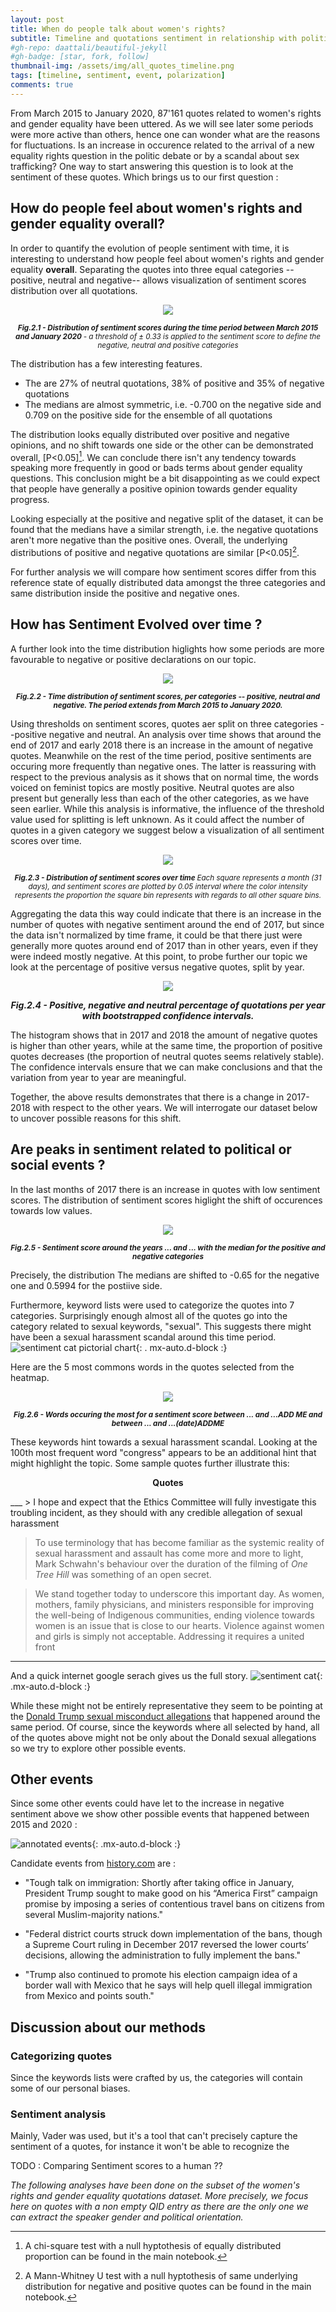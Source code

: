 ```yaml
---
layout: post
title: When do people talk about women's rights?
subtitle: Timeline and quotations sentiment in relationship with political or social events
#gh-repo: daattali/beautiful-jekyll
#gh-badge: [star, fork, follow]
thumbnail-img: /assets/img/all_quotes_timeline.png
tags: [timeline, sentiment, event, polarization]
comments: true
---
```

<!--
_This section will investigate the timeline with sentiment and focus on specific 
days/months to hghlight that quotes are related to political or social events._
_For now we can focus on the end of 2017 and show the subcategories found, i.e. that
 mostly it is sexual harassment quotes that are predominantly found around this time._ 
_We could also try to find other events._
  -->

From March 2015 to January 2020, 87'161 quotes related to women's rights and gender equality have been uttered. As we will see later some periods were more active than others, hence one can wonder what are the reasons for fluctuations. Is an increase in occurence related to the arrival of a new equality rights question in the politic debate or by a scandal about sex trafficking? One way to start answering this question is to look at the sentiment of these quotes.
Which brings us to our first question :


## How do people feel about women's rights and gender equality overall?
<!--![sentiment polarized with medians](https://raw.githubusercontent.com/epfl-ada/ada-2021-project-concatsanddogs/main/img/all_quotes_with_medians.png){: .    mx-auto.d-block :}  -->
In order to quantify the evolution of people sentiment with time, it is interesting to understand how people feel about women's rights and gender equality **overall**. Separating the quotes into three equal categories --positive, neutral and negative-- allows visualization of sentiment scores distribution over all quotations.
<!-- I think dividing into three equal categories makes more sense if we want to quantify how people feel -->
<p align = "center">
	<img src = "https://raw.githubusercontent.com/epfl-ada/ada-2021-project-concatsanddogs/main/img/all_quotes_with_medians.png">
</p>
<p align = "center">
	<small> 
		<i> 
			<b>
			Fig.2.1 - Distribution of sentiment scores during the time period between March 2015 and January 2020
			</b> 
			- a threshold of ± 0.33 is applied to the sentiment score to define the negative, neutral and positive categories
		</i>
	</small>

</p>

The distribution has a few interesting features.
- The are 27% of neutral quotations, 38% of positive and 35% of negative quotations
- The medians are almost symmetric, i.e. -0.700 on the negative side and 0.709 on the positive side for the ensemble of all quotations
<!--ADD A TEST TO CHECK IF  THE DIFFERENCE IN THE MEDIANS IS SIGNIFICATIVE (Kolmogorov-Smirnov test probably?)-->
 
The distribution looks equally distributed over positive and negative opinions, and no shift towards one side or the other can be demonstrated overall, [P<0.05][^1]. We can conclude there isn't any tendency towards speaking more frequently in good or bads terms about gender equality questions. This conclusion might be a bit disappointing as we could expect that people have generally a positive opinion towards gender equality progress.

[^1]: A chi-square test with a null hyptothesis of equally distributed proportion can be found in the main notebook.

Looking especially at the positive and negative split of the dataset, it can be found that the medians have a similar strength, i.e. the negative quotations aren't more negative than the positive ones. Overall, the underlying distributions of positive and negative quotations are similar [P<0.05][^2]. 

For further analysis we will compare how sentiment scores differ from this reference state of equally distributed data amongst the three categories and same distribution inside the positive and negative ones.


## How has Sentiment Evolved over time ?
A further look into the time distribution higlights how some periods are more favourable to negative or positive declarations on our topic. 

<p align = "center">
	<img src = "https://raw.githubusercontent.com/epfl-ada/ada-2021-project-concatsanddogs/main/img/sentiment_time_pos_neg_neu.jpg">
</p>
<p align = "center">
	<small> 
		<i> 
			<b>
			Fig.2.2 - Time distribution of sentiment scores, per categories -- positive, neutral and negative. The period extends from March 2015 to January 2020.
			</b> 
		</i>
	</small>
</p>
Using thresholds on sentiment scores, quotes aer split on three categories --positive negative and neutral. An analysis over time shows that around the end of 2017 and early 2018 there is an increase in the amount of negative quotes. Meanwhile on the rest of the time period, positive sentiments are occuring more frequently than negative ones. The latter is reassuring with respect to the previous analysis as it shows that on normal time, the words voiced on feminist topics are mostly positive. Neutral quotes are also present but generally less than each of the other categories, as we have seen earlier. While this analysis is informative, the influence of the threshold value
used for splitting is left unknown. As it could affect the number of quotes in a given category we suggest below a visualization of all sentiment scores over time.
<!--( todo: check this or turn this into an interactive plot where we can change the threshold) -->

<p align = "center">
	<img src = "https://raw.githubusercontent.com/epfl-ada/ada-2021-project-concatsanddogs/main/img/sentiment_heatmap.jpg">
</p>
<p align = "center">
	<small> 
		<i> 
			<b>
			Fig.2.3 - Distribution of sentiment scores over time
			</b> 
			Each square represents a month (31 days), and sentiment scores are plotted by 0.05 interval where the color intensity represents the proportion the square bin represents with regards to all other square bins.
		</i>
	</small>
</p>
Aggregating the data this way could indicate that there is an increase in the number of quotes with negative sentiment around the end of 2017,
but since the data isn't normalized by time frame, it could be that there just were generally more quotes around end of 2017 than in other years, even if they were indeed mostly negative. At this point, to probe further our topic we look at the percentage of positive versus negative quotes, split by year. 

<!-- todo : find a way to normalize by time period only or criticize i -->

<!-- Seems like there were a lot of negative quotes end of 2017
We could maybe use the list provided by wikipedia : https://en.wikipedia.org/wiki/2017_in_the_United_States#October to see if there were quotes about that -->

<p align = "center">
	<img src = "https://raw.githubusercontent.com/epfl-ada/ada-2021-project-concatsanddogs/main/img/byyear_sentiment_barplot.png">
</p>
<p align = "center">
	<large> 
		<i> 
			<b>
			Fig.2.4 - Positive, negative and neutral percentage of quotations per year with bootstrapped confidence intervals.
			</b> 
		</i>
	</large>
</p>
The histogram shows that in 2017 and 2018 the amount of negative quotes is higher than other years, while at the same time, the proportion of positive quotes decreases (the proportion of neutral quotes seems relatively stable). The confidence intervals ensure that we can make conclusions and that the variation from year to year are meaningful. 


Together, the above results demonstrates that there is a change in 2017-2018 with respect to the other years. We will interrogate our dataset below to uncover possible reasons for this shift.  


## Are peaks in sentiment related to political or social events ?

In the last months of 2017 there is an increase in quotes with low sentiment scores. The distribution of sentiment scores higlight the shift of occurences towards low values. 
<p align = "center">
	<img src = "https://raw.githubusercontent.com/epfl-ada/ada-2021-project-concatsanddogs/main/img/end_2017_quotes_with_medians.png">
</p>
<p align = "center">
	<small> 
		<i> 
			<b>
			Fig.2.5 - Sentiment score around the years ... and ... with the median for the positive and negative categories
			</b> 
		</i>
	</small>
</p>
Precisely, the distribution 
The medians are shifted to -0.65 for the negative one and 0.5994 for the postiive side. 

Furthermore, keyword lists were used to categorize the quotes into 7 categories. 
Surprisingly enough almost all of the quotes go into the category related to sexual keywords, "sexual".
This suggests there might have been a sexual harassment scandal around this time period.
![sentiment cat pictorial chart](https://raw.githubusercontent.com/epfl-ada/ada-2021-project-concatsanddogs/main/img/pictorial_chart.png){: .    mx-auto.d-block :}

Here are the 5 most commons words in the quotes selected from the heatmap. <!--This confirms our hypothesis and allows us to look into more details. -->

<p align = "center">
	<img src = "https://raw.githubusercontent.com/epfl-ada/ada-2021-project-concatsanddogs/main/img/5_most_common_word_event.png">
</p>
<p align = "center">
	<small> 
		<i> 
			<b>
			Fig.2.6 - Words occuring the most for a sentiment score between ... and ...ADD ME and between ... and ...(date)ADDME
			</b> 
		</i>
	</small>
</p>

These keywords hint towards a sexual harassment scandal. Looking at the 100th most frequent word "congress" appears to be an additional hint that might highlight the topic. Some sample quotes further illustrate this:
<p style="text-align: center;"> <b> Quotes</b>  </p> 
___
> I hope and expect that the Ethics Committee will fully investigate this troubling incident, as they should with any credible allegation of sexual harassment

> To use terminology that has become familiar as the systemic reality of sexual harassment and assault has come more and more to light, Mark Schwahn's behaviour over the duration of the filming of *One Tree Hill* was something of an open secret. 

> We stand together today to underscore this important day. As women, mothers, family physicians, and ministers responsible for improving the well-being of Indigenous communities, ending violence towards women is an issue that is close to our hearts. Violence against women and girls is simply not acceptable. Addressing it requires a united front
___
And a quick internet google serach gives us the full story. 
![sentiment cat](https://raw.githubusercontent.com/epfl-ada/ada-2021-project-concatsanddogs/main/img/trump_snapshot.png){: .mx-auto.d-block :} 

While these might not be entirely representative they seem to be pointing at the [Donald Trump sexual misconduct allegations](https://en.wikipedia.org/wiki/Donald_Trump_sexual_misconduct_allegations) that happened around the same period. Of course, since the keywords where all selected by hand, all of the quotes above might not be only about the Donald sexual allegations so we try to explore other possible events.

## Other events

Since some other events could have let to the increase in negative sentiment above we show other possible events that happened between 2015 and 2020 :

<!-- Here we use the additional dataset ( wikipedia historical US events page) do show what events are mainly talked about - 
_todo : make sure this is relevant : show proof that quotes are mostly US related_-->
![annotated events](https://raw.githubusercontent.com/epfl-ada/ada-2021-project-concatsanddogs/main/img/events_time.jpg){: .mx-auto.d-block :}

Candidate events from [history.com](https://www.history.com/topics/21st-century/2017-events#section_1) are :

* "Tough talk on immigration: Shortly after taking office in January, President Trump sought to make good on his “America First” campaign promise by imposing a series of contentious travel bans on citizens from several Muslim-majority nations."

* "Federal district courts struck down implementation of the bans, though a Supreme Court ruling in December 2017 reversed the lower courts’ decisions, allowing the administration to fully implement the bans."

* "Trump also continued to promote his election campaign idea of a border wall with Mexico that he says will help quell illegal immigration from Mexico and points south."


## Discussion about our methods 

### Categorizing quotes
Since the keywords lists were crafted by us, the categories will contain some of our personal biases. <!-- comments on the number of quotes in every list ? are they balanced ? -->

### Sentiment analysis

Mainly, Vader was used, but it's a tool that can't precisely capture the sentiment of a quotes, for instance it won't be able to recognize the 

TODO : Comparing Sentiment scores to a human ?? 

_The following analyses have been done on the subset of the women's rights and gender equality quotations dataset. More precisely, we focus here on quotes with a non empty QID entry as there are the only one we can extract the speaker gender and political orientation._



[^1]: A chi-square test with a null hyptothesis of equally distributed proportion can be found in the main notebook.
[^2]: A Mann-Whitney U test with a null hyptothesis of same underlying distribution for negative and positive quotes can be found in the main notebook.

